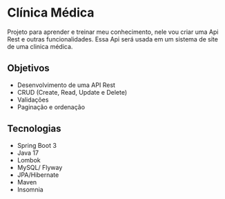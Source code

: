 # Clínica Médica

Projeto para aprender e treinar meu conhecimento, nele vou criar uma Api Rest e outras funcionalidades. Essa Api será usada em um sistema de site de uma clinica médica.

## Objetivos

- Desenvolvimento de uma API Rest
- CRUD (Create, Read, Update e Delete)
- Validações
- Paginação e ordenação


## Tecnologias

- Spring Boot 3
- Java 17
- Lombok
- MySQL/ Flyway
- JPA/Hibernate
- Maven
- Insomnia
